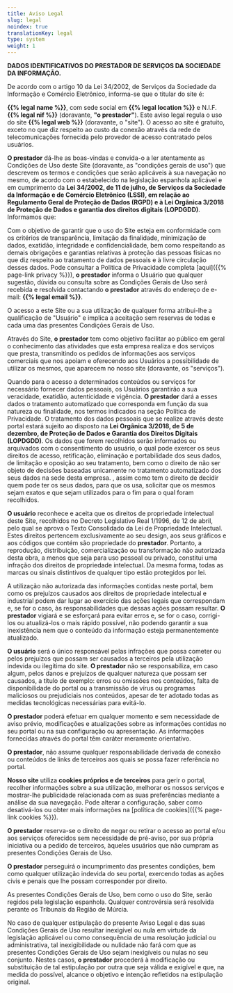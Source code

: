 ```yaml
---
title: Aviso Legal
slug: legal
noindex: true
translationKey: legal
type: system
weight: 1
---
```


**DADOS IDENTIFICATIVOS DO PRESTADOR DE SERVIÇOS DA SOCIEDADE DA INFORMAÇÃO.**

De acordo com o artigo 10 da Lei 34/2002, de Serviços da Sociedade da Informação e Comércio Eletrônico, informa-se que o titular do site é:

**{{% legal name %}}**, com sede social em **{{% legal location %}}** e N.I.F. **{{% legal nif %}}** (doravante, **"o prestador"**). Este aviso legal regula o uso do site **{{% legal web %}}** (doravante, o "site"). O acesso ao site é gratuito, exceto no que diz respeito ao custo da conexão através da rede de telecomunicações fornecida pelo provedor de acesso contratado pelos usuários.

**O prestador** dá-lhe as boas-vindas e convida-o a ler atentamente as Condições de Uso deste Site (doravante, as "condições gerais de uso") que descrevem os termos e condições que serão aplicáveis à sua navegação no mesmo, de acordo com o estabelecido na legislação espanhola aplicável e em cumprimento da **Lei 34/2002, de 11 de julho, de Serviços da Sociedade da Informação e de Comércio Eletrônico (LSSI), em relação ao Regulamento Geral de Proteção de Dados (RGPD) e à Lei Orgânica 3/2018 de Proteção de Dados e garantia dos direitos digitais (LOPDGDD)**. Informamos que:

Com o objetivo de garantir que o uso do Site esteja em conformidade com os critérios de transparência, limitação da finalidade, minimização de dados, exatidão, integridade e confidencialidade, bem como respeitando as demais obrigações e garantias relativas à proteção das pessoas físicas no que diz respeito ao tratamento de dados pessoais e à livre circulação desses dados. Pode consultar a Política de Privacidade completa [aqui]({{% page-link privacy %}}), **o prestador** informa o Usuário que qualquer sugestão, dúvida ou consulta sobre as Condições Gerais de Uso será recebida e resolvida contactando **o prestador** através do endereço de e-mail: **{{% legal email %}}**.

O acesso a este Site ou a sua utilização de qualquer forma atribui-lhe a qualificação de "Usuário" e implica a aceitação sem reservas de todas e cada uma das presentes Condições Gerais de Uso.

Através do Site, **o prestador** tem como objetivo facilitar ao público em geral o conhecimento das atividades que esta empresa realiza e dos serviços que presta, transmitindo os pedidos de informações aos serviços comerciais que nos apoiam e oferecendo aos Usuários a possibilidade de utilizar os mesmos, que aparecem no nosso site (doravante, os "serviços").

Quando para o acesso a determinados conteúdos ou serviços for necessário fornecer dados pessoais, os Usuários garantirão a sua veracidade, exatidão, autenticidade e vigência. **O prestador** dará a esses dados o tratamento automatizado que corresponda em função da sua natureza ou finalidade, nos termos indicados na seção Política de Privacidade. O tratamento dos dados pessoais que se realize através deste portal estará sujeito ao disposto na **Lei Orgânica 3/2018, de 5 de dezembro, de Proteção de Dados e Garantia dos Direitos Digitais (LOPDGDD)**. Os dados que forem recolhidos serão informados ou arquivados com o consentimento do usuário, o qual pode exercer os seus direitos de acesso, retificação, eliminação e portabilidade dos seus dados, de limitação e oposição ao seu tratamento, bem como o direito de não ser objeto de decisões baseadas unicamente no tratamento automatizado dos seus dados na sede desta empresa. , assim como tem o direito de decidir quem pode ter os seus dados, para que os usa, solicitar que os mesmos sejam exatos e que sejam utilizados para o fim para o qual foram recolhidos.

**O usuário** reconhece e aceita que os direitos de propriedade intelectual deste Site, recolhidos no Decreto Legislativo Real 1/1996, de 12 de abril, pelo qual se aprova o Texto Consolidado da Lei de Propriedade Intelectual. Estes direitos pertencem exclusivamente ao seu design, aos seus gráficos e aos códigos que contém são propriedade do **prestador**. Portanto, a reprodução, distribuição, comercialização ou transformação não autorizada desta obra, a menos que seja para uso pessoal ou privado, constitui uma infração dos direitos de propriedade intelectual. Da mesma forma, todas as marcas ou sinais distintivos de qualquer tipo estão protegidos por lei.

A utilização não autorizada das informações contidas neste portal, bem como os prejuízos causados aos direitos de propriedade intelectual e industrial podem dar lugar ao exercício das ações legais que correspondam e, se for o caso, às responsabilidades que dessas ações possam resultar. **O prestador** vigiará e se esforçará para evitar erros e, se for o caso, corrigi-los ou atualizá-los o mais rápido possível, não podendo garantir a sua inexistência nem que o conteúdo da informação esteja permanentemente atualizado.

**O usuário** será o único responsável pelas infrações que possa cometer ou pelos prejuízos que possam ser causados a terceiros pela utilização indevida ou ilegítima do site. **O prestador** não se responsabiliza, em caso algum, pelos danos e prejuízos de qualquer natureza que possam ser causados, a título de exemplo: erros ou omissões nos conteúdos, falta de disponibilidade do portal ou a transmissão de vírus ou programas maliciosos ou prejudiciais nos conteúdos, apesar de ter adotado todas as medidas tecnológicas necessárias para evitá-lo.

**O prestador** poderá efetuar em qualquer momento e sem necessidade de aviso prévio, modificações e atualizações sobre as informações contidas no seu portal ou na sua configuração ou apresentação. As informações fornecidas através do portal têm caráter meramente orientativo.

**O prestador**, não assume qualquer responsabilidade derivada de conexão ou conteúdos de links de terceiros aos quais se possa fazer referência no portal.

**Nosso site** utiliza **cookies próprios e de terceiros** para gerir o portal, recolher informações sobre a sua utilização, melhorar os nossos serviços e mostrar-lhe publicidade relacionada com as suas preferências mediante a análise da sua navegação. Pode alterar a configuração, saber como desativá-los ou obter mais informações na [política de cookies]({{% page-link cookies %}}).

**O prestador** reserva-se o direito de negar ou retirar o acesso ao portal e/ou aos serviços oferecidos sem necessidade de pré-aviso, por sua própria iniciativa ou a pedido de terceiros, àqueles usuários que não cumpram as presentes Condições Gerais de Uso.

**O prestador** perseguirá o incumprimento das presentes condições, bem como qualquer utilização indevida do seu portal, exercendo todas as ações civis e penais que lhe possam corresponder por direito.

As presentes Condições Gerais de Uso, bem como o uso do Site, serão regidos pela legislação espanhola. Qualquer controvérsia será resolvida perante os Tribunais da Região de Múrcia.

No caso de qualquer estipulação do presente Aviso Legal e das suas Condições Gerais de Uso resultar inexigível ou nula em virtude da legislação aplicável ou como consequência de uma resolução judicial ou administrativa, tal inexigibilidade ou nulidade não fará com que as presentes Condições Gerais de Uso sejam inexigíveis ou nulas no seu conjunto. Nestes casos, **o prestador** procederá à modificação ou substituição de tal estipulação por outra que seja válida e exigível e que, na medida do possível, alcance o objetivo e intenção refletidos na estipulação original.
